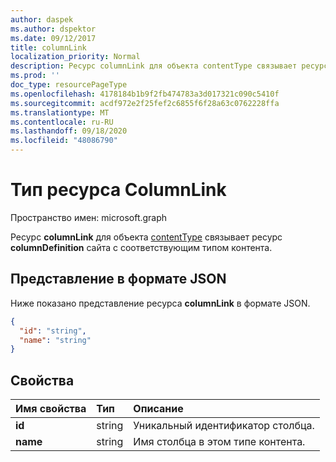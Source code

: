 ```yaml
---
author: daspek
ms.author: dspektor
ms.date: 09/12/2017
title: columnLink
localization_priority: Normal
description: Ресурс columnLink для объекта contentType связывает ресурс columnDefinition сайта с соответствующим типом контента.
ms.prod: ''
doc_type: resourcePageType
ms.openlocfilehash: 4178184b1b9f2fb474783a3d017321c090c5410f
ms.sourcegitcommit: acdf972e2f25fef2c6855f6f28a63c0762228ffa
ms.translationtype: MT
ms.contentlocale: ru-RU
ms.lasthandoff: 09/18/2020
ms.locfileid: "48086790"
---
```

# <a name="columnlink-resource-type"></a>Тип ресурса ColumnLink

Пространство имен: microsoft.graph

Ресурс **columnLink** для объекта [contentType][] связывает ресурс **columnDefinition** сайта с соответствующим типом контента.

[contentType]: contenttype.md

## <a name="json-representation"></a>Представление в формате JSON

Ниже показано представление ресурса **columnLink** в формате JSON.
<!-- {
  "blockType": "resource",
  "baseType": "microsoft.graph.entity",
  "@odata.type": "microsoft.graph.columnLink" } -->

```json
{
  "id": "string",
  "name": "string"
}
```

## <a name="properties"></a>Свойства

| Имя свойства | Тип   | Описание
|:--------------|:-------|:----------------------------------------------------
| **id**        | string | Уникальный идентификатор столбца.
| **name**      | string | Имя столбца в этом типе контента.

<!-- {
  "type": "#page.annotation",
  "description": "",
  "keywords": "",
  "section": "documentation",
  "tocPath": "Resources/ColumnLink"
} -->

